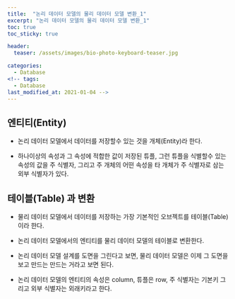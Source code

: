```yaml
---
title:  "논리 데이터 모델의 물리 데이터 모델 변환_1"
excerpt: "논리 데이터 모델의 물리 데이터 모델 변환_1"
toc: true
toc_sticky: true

header:
  teaser: /assets/images/bio-photo-keyboard-teaser.jpg

categories:
  - Database
<!-- tags:
  - Database 
last_modified_at: 2021-01-04 -->
---
```

## 엔티티(Entity)

* 논리 데이터 모델에서 데이터를 저장할수 있는 것을 개체(Entity)라 한다.

* 하나이상의 속성과 그 속성에 적합한 값이 저장된 튜플, 그런 튜플을 식별할수 있는 속성의 값을 주 식별자, 그리고 주 개체의 어떤 속성을 타 개체가 주 식별자로 삼는 외부 식별자가 있다.  


## 테이블(Table) 과 변환

* 물리 데이터 모델에서 데이터를 저장하는 가장 기본적인 오브젝트를 테이블(Table) 이라 한다.

* 논리 데이터 모델에서의 엔티티를 물리 데이터 모델의 테이블로 변환한다. 

* 논리 데이터 모델 설계를 도면을 그린다고 보면, 물리 데이터 모델은 이제 그 도면을 보고 만드는 만드는 거라고 보면 된다.

* 논리 데이터 모델의 엔티티의 속성은 column, 튜플은 row, 주 식별자는 기본키 그리고 외부 식별자는 외래키라고 한다.

